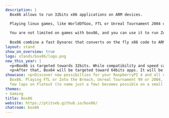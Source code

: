 ```yaml
---
description: |
  Box86 allows to run 32bits x86 applications on ARM devices.

  Playing linux games, like WorldOfGoo, FTL or Unreal Tournament 2004 on a RaspberryPI 4 or other SBC, becomes possible with Box86. Using Wine is also supported, opening a lot more possibilities and enhancing the compatibility of ARM board.
  
  You are not limited on games with box86, and you can use it to run Zoom linux client, or setup a Teamspeak or Game Server.
  
  Box86 combine a fast Dynarec that converts on the fly x86 code to ARM code, with native library wrapping to avoid emulating frequently used functions and to be able to use box86 super easily: no need for a full x86 chroot system, most used libraries are the native versions.
layout: stand
show_on_overview: true
logo: stands/box86/logo.png
new_this_year: |
  <p>Box86 is targeted towards 32bits. While compatibility and speed can be improved, the support of 16bits code (for Wine) is probably the last missing feature for box86.</p>
  <p>After that, Box64 will be targeted toward 64bits apps. It will be a different application, and will allow similar principles with native use of ARM64 native libs directly on x86_64 linux apps.</p>
showcase: <p>Discover new possibilties for your RaspberryPI 4 and all other ARM SBC with
  Box86. Playing FTL or Into the Breach, Unreal Tournament 99 or 2004, or racing a
  few laps on Flatout (to name just a few) becomes possible on a small SBC.</p>
themes:
- Gaming
title: Box86
website: https://ptitseb.github.io/box86/
chatroom: box86
---
```

